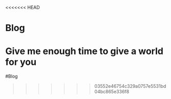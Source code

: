 <<<<<<< HEAD
# Blog
Give me enough time to give a world for you
=======
#Blog
>>>>>>> 03552e46754c329a0757e5531bd04bc865e336f8
